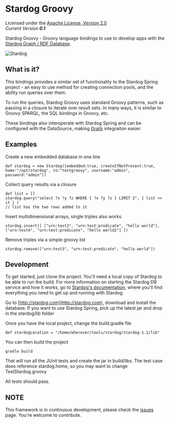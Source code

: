 Stardog Groovy
==========

Licensed under the [Apache License, Version 2.0](http://www.apache.org/licenses/LICENSE-2.0)  
_Current Version **0.1**_ 

Stardog Groovy - Groovy language bindings to use to develop apps with the [Stardog Graph / RDF Database](http://stardog.com).  

![Stardog](http://stardog.com/_/img/sdog.png)   

## What is it? ##

This bindings provides a similar set of functionality to the Stardog Spring project - an easy to use method for creating connection pools, and the ability run queries over them.

To run the queries, Stardog Groovy uses standard Groovy patterns, such as passing in a closure to iterate over result sets.  In many ways, it is similar to Groovy SPARQL, the SQL bindings in Groovy, etc.

These bindings also interoperate with Stardog Spring and can be configured with the DataSource, making [Grails](http://grails.org) integraiton easier.

## Examples ##

Create a new embedded database in one line

	def stardog = new Stardog([embedded:true, createIfNotPresent:true, home:"/opt/stardog", to:"testgroovy", username:"admin", password:"admin"])

Collect query results via a closure

	def list = []
	stardog.query("select ?x ?y ?z WHERE { ?x ?y ?z } LIMIT 2", { list << it } )
	// list has the two rows added to it

Insert multidimensional arrays, single triples also works

	stardog.insert([ ["urn:test3", "urn:test:predicate", "hello world"], ["urn:test4", "urn:test:predicate", "hello world2"] ])

Remove triples via a simple groovy list

	stardog.remove(["urn:test3", "urn:test:predicate", "hello world"])

## Development ##

To get started, just clone the project. You'll need a local copy of Stardog to be able to run the build. For more information on starting the Stardog DB service and how it works, go to [Stardog's documentation](http://stardog.com/docs/), where you'll find everything you need to get up and running with Stardog.

Go to [http://stardog.com](http://stardog.com), download and install the database. If you want to use Stardog Spring, pick up the latest jar and drop in the stardog/lib folder

Once you have the local project, change the build.gradle file 

    def stardogLocation = "/home/wherever/tools/stardog/stardog-1.1/lib"

You can then build the project

    gradle build

That will run all the JUnit tests and create the jar in build/libs.  The test case does reference stardog.home, so you may want to change TestStardog.groovy

All tests should pass. 

## NOTE ##

This framework is in continuous development, please check the [issues](https://github.com/clarkparsia/stardog-groovy/issues) page. You're welcome to contribute.

